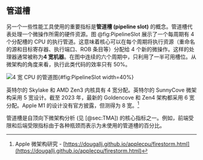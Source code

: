 

## 管道槽

另一个一些性能工具使用的重要指标是**管道槽 (pipeline slot)** 的概念。管道槽代表处理一个微操作所需的硬件资源。图  @fig:PipelineSlot 展示了一个每周期有 4 个分配槽的 CPU 的执行管道。这意味着核心可以在每个周期将执行资源（重命名的源和目标寄存器、执行端口、ROB 条目等）分配给 4 个新的微操作。这样的处理器通常被称为**4 宽机器**。在图中连续的六个周期中，只利用了一半可用槽位。从微架构的角度来看，执行此类代码的效率只有 50%。

![4 宽 CPU 的管道图](../../img/terms-and-metrics/PipelineSlot.jpg){#fig:PipelineSlot width=40%}

英特尔的 Skylake 和 AMD Zen3 内核具有 4 宽分配。英特尔的 SunnyCove 微架构采用 5 宽设计。截至 2023 年，最新的 Goldencove 和 Zen4 架构都采用 6 宽分配。Apple M1 的设计没有官方披露，但测得为 8 宽。[^1]

管道槽是自顶向下微架构分析 (见 [@sec:TMA]) 的核心指标之一。例如，前端受限和后端受限指标由于各种瓶颈而表示为未使用的管道槽的百分比。

[^1]: Apple 微架构研究 - [https://dougallj.github.io/applecpu/firestorm.html](https://dougallj.github.io/applecpu/firestorm.html)
